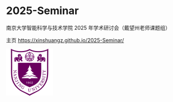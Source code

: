 # 2025-Seminar

南京大学智能科学与技术学院 2025 年学术研讨会（戴望州老师课题组） 

主页 https://xinshuangz.github.io/2025-Seminar/



<img src="nju.png" alt="nju" style="zoom:50%;" />



